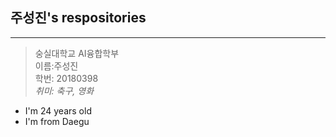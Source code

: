 ## 주성진's respositories
-------------------------
>숭실대학교 AI융합학부<br>
이름:주성진  
학번: 20180398  
_취미: 축구, 영화_  
+ I'm 24 years old  
+ I'm from Daegu  
